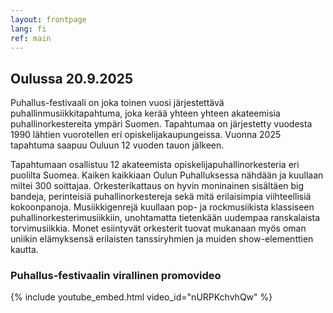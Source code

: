 ```yaml
---
layout: frontpage
lang: fi
ref: main
---
```

## Oulussa 20.9.2025

Puhallus-festivaali on joka toinen vuosi järjestettävä puhallinmusiikkitapahtuma, joka kerää yhteen yhteen akateemisia puhallinorkestereita ympäri Suomen. Tapahtumaa on järjestetty vuodesta 1990 lähtien vuorotellen eri opiskelijakaupungeissa. Vuonna 2025 tapahtuma saapuu Ouluun 12 vuoden tauon jälkeen.

Tapahtumaan osallistuu 12 akateemista opiskelijapuhallinorkesteria eri puolilta Suomea. Kaiken kaikkiaan Oulun Puhalluksessa nähdään ja kuullaan miltei 300 soittajaa. Orkesterikattaus on hyvin moninainen sisältäen big bandeja, perinteisiä puhallinorkestereja sekä mitä erilaisimpia viihteellisiä kokoonpanoja. Musiikkigenrejä kuullaan pop- ja rockmusiikista klassiseen puhallinorkesterimusiikkiin, unohtamatta tietenkään uudempaa ranskalaista torvimusiikkia. Monet esiintyvät orkesterit tuovat mukanaan myös oman uniikin elämyksensä erilaisten tanssiryhmien ja muiden show-elementtien kautta.

### Puhallus-festivaalin virallinen promovideo
{% include youtube_embed.html video_id="nURPKchvhQw" %}